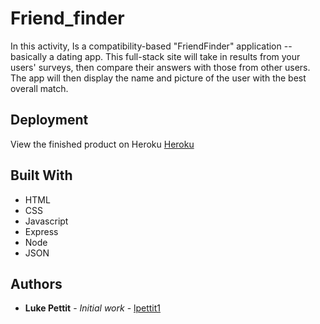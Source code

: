 # Friend_finder

In this activity, Is a compatibility-based "FriendFinder" application -- basically a dating app. This full-stack site will take in results from your users' surveys, then compare their answers with those from other users. The app will then display the name and picture of the user with the best overall match.


## Deployment

View the finished product on Heroku [Heroku](https://friend-finder-ex13.herokuapp.com/)

## Built With

* HTML
* CSS
* Javascript
* Express
* Node
* JSON 

## Authors

* **Luke Pettit** - *Initial work* - [lpettit1](https://github.com/lpettit1/friend_finder)


